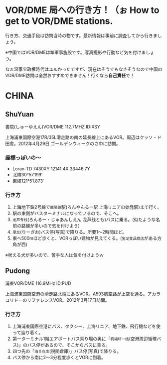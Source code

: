 # VOR/DME 局への行き方！（ぉ How to get to VOR/DME stations.

行き方、交通手段は訪問当時の物です。最新情報は事前に調査してから行きましょう。

※中国ではVOR/DMEは準軍事施設です。写真撮影や行動など気を付けましょう。

なぉ温家宝政権時代はユルかったですが、現在はそうでもなさそうなので中国のVOR/DME訪問は全然おすすめできません！行くなら**自己責任**で！

# CHINA
## ShuYuan
書院(しゅーゆえん)VOR/DME 112.7MHZ ID:XSY

上海浦東国際空港17R/35L滑走路の南の延長線上にあるVOR。周辺はクッソ・ド田舎。2012年4月29日 ゴールデンウィークのさ中に訪問。

### 座標っぽいの～
* Loran-TD 7430XY 12141.4X 33446.7Y
* 北緯30°57.199′
* 東経121°51.873′

### 行き方
1. 上海地下鉄2号線で`龍陽路`駅(ろんやんるー駅 上海リニアの始発駅)まで行く。
2. 駅の東側がバスターミナルになっているので、そこへ。
3. `龙芦专线`(ろんるー・じゅあんしえん 龙芦线とも)バスに乗る。(似たような名前の路線が多いので気を付けよう)
4. `里灶`(りーざお)バス停(写真)で降りる。所要1～2時間ほど。
5. 東へ500mほど歩くと、VORっぽい建物が見えてくる。(`宝龙食品商店`がある方角が西)

※吠える犬が多いので、苦手な人は気を付けようｗ

## Pudong
浦東VOR/DME 116.9MHz ID:PUD

上海浦東国際空港の滑走路北端にあるVOR。A593航空路が上空を通る。アカラコリドーのリファレンスVOR。2012年3月17日訪問。

### 行き方
1. 上海浦東国際空港にバス、タクシー、上海リニア、地下鉄、飛行機などを使って辿り着く。
2. 第一ターミナル1階エアポートバス乗り場の奥に「`机場环一线`(空港周辺循環バス)」のバス停があるので、そこからバスに乗る。
3. 四つ先の「`海关仓库`(税関倉庫)」バス停(写真)で降りる。
4. バス停から南に2～3分程度歩くとVORに到着。

